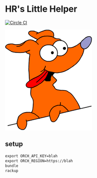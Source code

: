 # HR's Little Helper
[![Circle CI](https://circleci.com/gh/jcouyang/hr-s-little-helper.svg?style=svg)](https://circleci.com/gh/jcouyang/hr-s-little-helper)

![](./Santa__s_Little_Helper__by_The_Simpsons_Club.gif)

## setup
```
export ORCH_API_KEY=blah
export ORCH_REGION=https://blah
bundle
rackup
```

